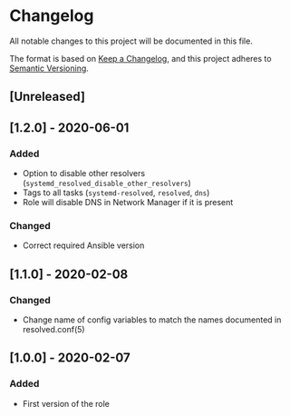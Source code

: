 # Changelog
All notable changes to this project will be documented in this file.

The format is based on [Keep a Changelog](https://keepachangelog.com/en/1.0.0/),
and this project adheres to [Semantic Versioning](https://semver.org/spec/v2.0.0.html).

## [Unreleased]

## [1.2.0] - 2020-06-01
### Added
- Option to disable other resolvers (`systemd_resolved_disable_other_resolvers`)
- Tags to all tasks (`systemd-resolved`, `resolved`, `dns`)
- Role will disable DNS in Network Manager if it is present

### Changed
- Correct required Ansible version

## [1.1.0] - 2020-02-08
### Changed
- Change name of config variables to match the names documented in resolved.conf(5)

## [1.0.0] - 2020-02-07
### Added
- First version of the role
